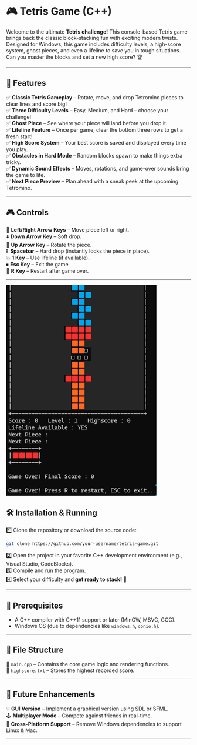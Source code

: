 # 🎮 Tetris Game (C++)

Welcome to the ultimate **Tetris challenge!** This console-based Tetris game brings back the classic block-stacking fun with exciting modern twists. Designed for Windows, this game includes difficulty levels, a high-score system, ghost pieces, and even a lifeline to save you in tough situations. Can you master the blocks and set a new high score? 🏆

---

## 🚀 Features
✅ **Classic Tetris Gameplay** – Rotate, move, and drop Tetromino pieces to clear lines and score big!  
✅ **Three Difficulty Levels** – Easy, Medium, and Hard – choose your challenge!  
✅ **Ghost Piece** – See where your piece will land before you drop it.  
✅ **Lifeline Feature** – Once per game, clear the bottom three rows to get a fresh start!  
✅ **High Score System** – Your best score is saved and displayed every time you play.  
✅ **Obstacles in Hard Mode** – Random blocks spawn to make things extra tricky.  
✅ **Dynamic Sound Effects** – Moves, rotations, and game-over sounds bring the game to life.  
✅ **Next Piece Preview** – Plan ahead with a sneak peek at the upcoming Tetromino.  

---

## 🎮 Controls
🎯 **Left/Right Arrow Keys** – Move piece left or right.  
⬇️ **Down Arrow Key** – Soft drop.  
🔄 **Up Arrow Key** – Rotate the piece.  
⏬ **Spacebar** – Hard drop (instantly locks the piece in place).  
💥 **1 Key** – Use lifeline (if available).  
⏹ **Esc Key** – Exit the game.  
🔄 **R Key** – Restart after game over.  

---
![image alt](https://github.com/FeminaRathod/Tetris/blob/e1717eabe595b6244dddd3972eb88e222f0c8901/Screenshot%202025-03-31%20231351.png)
## 🛠 Installation & Running
1️⃣ Clone the repository or download the source code:  
   ```sh
   git clone https://github.com/your-username/tetris-game.git
   ```
2️⃣ Open the project in your favorite C++ development environment (e.g., Visual Studio, CodeBlocks).  
3️⃣ Compile and run the program.  
4️⃣ Select your difficulty and **get ready to stack!** 🎲

---

## 📌 Prerequisites
- A C++ compiler with C++11 support or later (MinGW, MSVC, GCC).  
- Windows OS (due to dependencies like `windows.h`, `conio.h`).  

---

## 📂 File Structure
📜 `main.cpp` – Contains the core game logic and rendering functions.  
📄 `highscore.txt` – Stores the highest recorded score.  

---

## 🌟 Future Enhancements
💡 **GUI Version** – Implement a graphical version using SDL or SFML.  
🕹 **Multiplayer Mode** – Compete against friends in real-time.  
🐧 **Cross-Platform Support** – Remove Windows dependencies to support Linux & Mac.  

---

